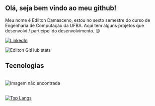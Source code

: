 ## Olá, seja bem vindo ao meu github!

Meu nome é Edilton Damasceno, estou no sexto semestre do curso de Engenharia de Computação da UFBA. Aqui tem alguns projetos que desenvolvi / participei do desenvolvimento. 😊

[![LinkedIn](https://img.shields.io/badge/LinkedIn-0077B5?style=for-the-badge&logo=linkedin&logoColor=white)](https://br.linkedin.com/in/edilton-damasceno-1958b01a0)

![Edilton GitHub stats](https://github-readme-stats.vercel.app/api?username=Edilton-Damasceno&show_icons=true&theme=radical)

## Tecnologias
<div style="display: inline_block"><br/>
    <img align="center" alt="Imagem não encontrada" src="https://img.shields.io/badge/Python-3776AB?style=for-the-badge&logo=python&logoColor=white"/>
</div></br>

[![Top Langs](https://github-readme-stats.vercel.app/api/top-langs/?username=Edilton-Damasceno)](https://github.com/anuraghazra/github-readme-stats)
